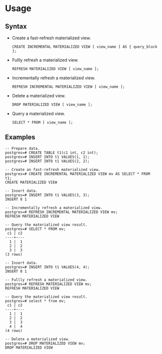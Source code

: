 # Usage<a name="EN-US_TOPIC_0295970208"></a>

## Syntax<a name="section1980464963719"></a>

-   Create a fast-refresh materialized view.

    ```
    CREATE INCREMENTAL MATERIALIZED VIEW [ view_name ] AS { query_block }; 
    ```


-   Fullly refresh a materialized view.

    ```
    REFRESH MATERIALIZED VIEW [ view_name ];
    ```


-   Incrementally refresh a materialized view.

    ```
    REFRESH INCREMENTAL MATERIALIZED VIEW [ view_name ];
    ```


-   Delete a materialized view.

    ```
    DROP MATERIALIZED VIEW [ view_name ];
    ```


-   Query a materialized view.

    ```
    SELECT * FROM [ view_name ];
    ```


## Examples<a name="section1433113611463"></a>

```
-- Prepare data.
postgres=# CREATE TABLE t1(c1 int, c2 int);
postgres=# INSERT INTO t1 VALUES(1, 1);
postgres=# INSERT INTO t1 VALUES(2, 2);

-- Create an fast-refresh materialized view.
postgres=# CREATE INCREMENTAL MATERIALIZED VIEW mv AS SELECT * FROM t1;
CREATE MATERIALIZED VIEW

-- Insert data.
postgres=# INSERT INTO t1 VALUES(3, 3);
INSERT 0 1

-- Incrementally refresh a materialized view.
postgres=# REFRESH INCREMENTAL MATERIALIZED VIEW mv;
REFRESH MATERIALIZED VIEW

-- Query the materialized view result.
postgres=# SELECT * FROM mv;
 c1 | c2 
----+----
  1 |  1
  2 |  2
  3 |  3
(3 rows)

-- Insert data.
postgres=# INSERT INTO t1 VALUES(4, 4);
INSERT 0 1

-- Fullly refresh a materialized view.
postgres=# REFRESH MATERIALIZED VIEW mv;
REFRESH MATERIALIZED VIEW

-- Query the materialized view result.
postgres=# select * from mv;
 c1 | c2 
----+----
  1 |  1
  2 |  2
  3 |  3
  4 |  4
(4 rows)

-- Delete a materialized view.
postgres=# DROP MATERIALIZED VIEW mv;
DROP MATERIALIZED VIEW
```

